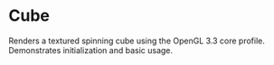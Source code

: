 Cube
====

Renders a textured spinning cube using the OpenGL 3.3 core profile. Demonstrates initialization and basic usage.
